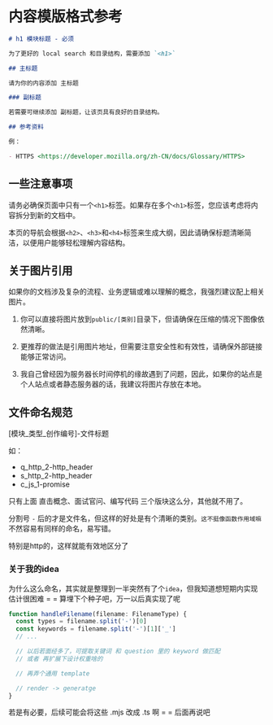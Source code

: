 # 内容模版格式参考

```md
# h1 模块标题 - 必须

为了更好的 local search 和目录结构，需要添加 `<h1>`

## 主标题 

请为你的内容添加 主标题

### 副标题

若需要可继续添加 副标题，让该页具有良好的目录结构。

## 参考资料

例：

- HTTPS <https://developer.mozilla.org/zh-CN/docs/Glossary/HTTPS>
```

## 一些注意事项

请务必确保页面中只有一个`<h1>`标签。如果存在多个`<h1>`标签，您应该考虑将内容拆分到新的文档中。

本页的导航会根据`<h2>`、`<h3>`和`<h4>`标签来生成大纲，因此请确保标题清晰简洁，以便用户能够轻松理解内容结构。

## 关于图片引用

如果你的文档涉及复杂的流程、业务逻辑或难以理解的概念，我强烈建议配上相关图片。

1. 你可以直接将图片放到`public/[类别]`目录下，但请确保在压缩的情况下图像依然清晰。

2. 更推荐的做法是引用图片地址，但需要注意安全性和有效性，请确保外部链接能够正常访问。

3. 我自己曾经因为服务器长时间停机的缘故遇到了问题，因此，如果你的站点是个人站点或者静态服务器的话，我建议将图片存放在本地。



## 文件命名规范

\[模块_类型_创作编号\]-文件标题

如：

- q_http_2-http_header
- s_http_2-http_header
- c_js_1-promise

只有上面 直击概念、面试官问、编写代码 三个版块这么分，其他就不用了。

分割号 `-` 后的才是文件名，但这样的好处是有个清晰的类别。`这不挺像函数作用域嘛` 不然容易有同样的命名，易写错。

特别是http的，这样就能有效地区分了




### 关于我的idea

为什么这么命名，其实就是整理到一半突然有了个`idea`，但我知道想短期内实现估计很困难 = = 算埋下个种子吧，万一以后真实现了呢

```ts
function handleFilename(filename: FilenameType) {
  const types = filename.split('-')[0]  
  const keywords = filename.split('-')[1]['_']
  // ...

  // 以后若面经多了，可提取关键词 和 question 里的 keyword 做匹配
  // 或者 再扩展下设计权重啥的

  // 再弄个通用 template

  // render -> generatge
}
```

若是有必要，后续可能会将这些 .mjs 改成 .ts 啊 = = 后面再说吧